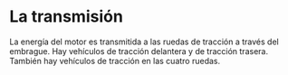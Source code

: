# La transmisión

La energía del motor es transmitida a las ruedas de tracción a través del embrague. Hay vehículos de tracción delantera y de tracción trasera. También hay vehículos de tracción en las cuatro ruedas.

